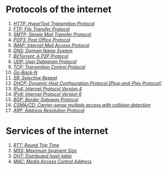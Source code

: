 # Protocols of the internet 
1. _[HTTP: HyperText Transmition Protocol](https://en.wikipedia.org/wiki/Hypertext_Transfer_Protocol)_
2. _[FTP: File Transfer Protocol](https://en.wikipedia.org/wiki/File_Transfer_Protocol)_
3. _[SMTP: Simple Mail Transfer Protocol](https://en.wikipedia.org/wiki/Simple_Mail_Transfer_Protocol)_
4. _[POP3: Post Office Protocol](https://en.wikipedia.org/wiki/Post_Office_Protocol)_
5. _[IMAP: Internet Mail Access Protocol](https://en.wikipedia.org/wiki/Internet_Message_Access_Protocol)_
6. _[DNS: Domain Name System](https://en.wikipedia.org/wiki/Domain_Name_System)_
7. _[BitTorrent: A P2P Protocol ](https://en.wikipedia.org/wiki/BitTorrent)_
8. _[UDP: User Datagram Protocol](https://en.wikipedia.org/wiki/User_Datagram_Protocol)_
9. _[TCP: Transmition Control Protocol](https://en.wikipedia.org/wiki/Transmission_Control_Protocol)_
10. _[Go-Back-N](https://en.wikipedia.org/wiki/Go-Back-N_ARQ)_
11. _[SR: Selective Repeat](https://en.wikipedia.org/wiki/Selective_Repeat_ARQ)_
12. _[DHCP: Dynamic Host Configuration Protocol [Plug-and-Play Protocol]](https://en.wikipedia.org/wiki/Dynamic_Host_Configuration_Protocol)_
13. _[IPv4: Internet Protocol Version 4](https://en.wikipedia.org/wiki/IPv4)_
14. _[IPv6: Internet Protocol Version 6](https://en.wikipedia.org/wiki/IPv6)_
15. _[BGP: Border Gateway Protocol](https://en.wikipedia.org/wiki/Border_Gateway_Protocol)_
16. _[CSMA/CD: Carrier-sense multiple access with collision detection](https://en.wikipedia.org/wiki/Carrier-sense_multiple_access_with_collision_detection)_
17. _[ARP: Address Resolution Protocol](https://en.wikipedia.org/wiki/Address_Resolution_Protocol)_

# Services of the internet 
1. _[RTT: Round Trip Time](https://en.wikipedia.org/wiki/Round-trip_delay_time)_
2. _[MSS: Maximum Segment Size](https://en.wikipedia.org/wiki/Maximum_segment_size)_
3. _[DHT: Distributed hash table](https://en.wikipedia.org/wiki/Distributed_hash_table)_
4. _[MAC: Media Access Control Address](https://en.wikipedia.org/wiki/MAC_address)_
